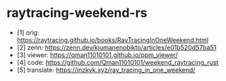 # raytracing-weekend-rs

- [1] orig: https://raytracing.github.io/books/RayTracingInOneWeekend.html
- [2] zenn: https://zenn.dev/kjumanenobikto/articles/e01b520d57ba51
- [3] viewer: https://qman11010101.github.io/ppm_viewer/
- [4] code: https://github.com/Qman11010101/weekend_raytracing_rust
- [5] translate: https://inzkyk.xyz/ray_tracing_in_one_weekend/
